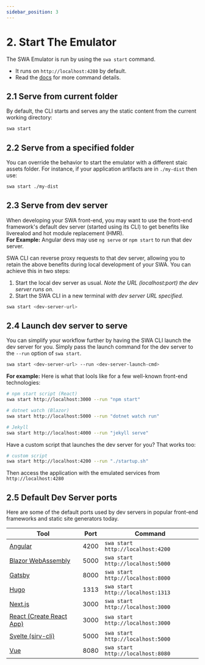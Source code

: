 ```yaml
---
sidebar_position: 3
---
```


# 2. Start The Emulator

The SWA Emulator is run by using the `swa start` command. 
 * It runs on `http://localhost:4280` by default. 
 * Read the [docs](/docs/cli/swa-start) for more command details.



## 2.1 Serve from current folder

By default, the CLI starts and serves any the static content from the current working directory:

```bash
swa start
```

## 2.2 Serve from a specified folder

You can override the behavior to start the emulator with a different staic assets folder. For instance, if your application artifacts are in `./my-dist` then use:

```bash
swa start ./my-dist
```

## 2.3 Serve from dev server

When developing your SWA front-end, you may want to use the front-end framework's default dev server (started using its CLI) to get benefits like liverealod and hot module replacement (HMR). <br/> **For Example:** Angular devs may use `ng serve` or `npm start` to run that dev server. <br/>

SWA CLI can reverse proxy requests to that dev server, allowing you to retain the above benefits during local development of your SWA. You can achieve this in two steps:

 1. Start the local dev server as usual. _Note the URL (localhost:port) the dev server runs on._
 2. Start the SWA CLI in a new terminal _with dev server URL specified._

```bash
swa start <dev-server-url>
```

## 2.4 Launch dev server to serve

You can simplify your workflow further by having the SWA CLI launch the dev server for you. Simply pass the launch command for the dev server to the `--run` option of `swa start`.

```bash
swa start <dev-server-url> --run <dev-server-launch-cmd>
```

**For example:**
Here is what that lools like for a few well-known front-end technologies:

```bash
# npm start script (React)
swa start http://localhost:3000 --run "npm start"

# dotnet watch (Blazor)
swa start http://localhost:5000 --run "dotnet watch run"

# Jekyll
swa start http://localhost:4000 --run "jekyll serve"
```

Have a custom script that launches the dev server for you? That works too:

```bash
# custom script
swa start http://localhost:4200 --run "./startup.sh"
```

Then access the application with the emulated services from `http://localhost:4280`


## 2.5 Default Dev Server ports

Here are some of the default ports used by dev servers in popular front-end frameworks and static site generators today. 

| Tool                                                                               | Port | Command                           |
| ---------------------------------------------------------------------------------- | ---- | --------------------------------- |
| [Angular](https://angular.io/cli)                                                  | 4200 | `swa start http://localhost:4200` |
| [Blazor WebAssembly](https://dotnet.microsoft.com/apps/aspnet/web-apps/blazor)     | 5000 | `swa start http://localhost:5000` |
| [Gatsby](https://www.gatsbyjs.com/docs/gatsby-cli/)                                | 8000 | `swa start http://localhost:8000` |
| [Hugo](https://gohugo.io/commands/hugo_server/)                                    | 1313 | `swa start http://localhost:1313` |
| [Next.js](https://nextjs.org/)                                                     | 3000 | `swa start http://localhost:3000` |
| [React (Create React App)](https://reactjs.org/docs/create-a-new-react-app.html)   | 3000 | `swa start http://localhost:3000` |
| [Svelte (sirv-cli)](https://github.com/lukeed/sirv/tree/master/packages/sirv-cli/) | 5000 | `swa start http://localhost:5000` |
| [Vue](https://cli.vuejs.org/)                                                      | 8080 | `swa start http://localhost:8080` |
